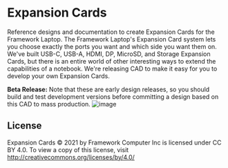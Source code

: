 # Expansion Cards
Reference designs and documentation to create Expansion Cards for the Framework Laptop.
The Framework Laptop's Expansion Card system lets you choose exactly the ports you want
and which side you want them on.  We've built USB-C, USB-A, HDMI, DP, MicroSD, and Storage
Expansion Cards, but there is an entire world of other interesting ways to extend the
capabilities of a notebook.  We're releasing CAD to make it easy for you to develop your
own Expansion Cards.

**Beta Release:** Note that these are early design releases, so you should build and test
development versions before committing a design based on this CAD to mass production.
![image](https://user-images.githubusercontent.com/28994301/118569795-7e956d00-b72f-11eb-9aea-85127a15304a.png)

## License

Expansion Cards © 2021 by Framework Computer Inc is licensed under CC BY 4.0.
To view a copy of this license, visit http://creativecommons.org/licenses/by/4.0/
